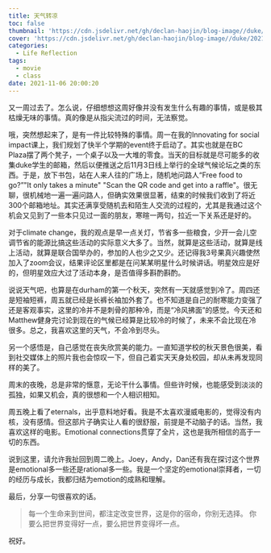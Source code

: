 ```yaml
---
title: 天气转凉
toc: false
thumbnail: 'https://cdn.jsdelivr.net/gh/declan-haojin/blog-image//duke/20211106200941.png'
cover: 'https://cdn.jsdelivr.net/gh/declan-haojin/blog-image//duke/20211106200941.png'
categories:
  - Life Reflection
tags:
  - movie
  - class
date: 2021-11-06 20:00:20
---
```

又一周过去了。怎么说，仔细想想这周好像并没有发生什么有趣的事情，或是极其枯燥无味的事情。真的像是从指尖流过的时间，无法察觉。


<!--more-->

哦，突然想起来了，是有一件比较特殊的事情。周一在我的Innovating for social impact课上，我们规划了快半个学期的event终于启动了。其实也就是在BC Plaza摆了两个凳子，一个桌子以及一大堆的零食。当天的目标就是尽可能多的收集duke学生的邮箱，然后以便推送之后11月3日线上举行的全球气候论坛之类的东西。于是，放下书包，站在人来人往的广场上，随机地问路人“Free food to go?”"It only takes a minute" "Scan the QR code and get into a raffle"。很无聊，很机械地一遍一遍问路人，但确实效果很显著，结束的时候我们收到了将近300个邮箱地址。其实还满享受随机去和陌生人交流的过程的，尤其是我通过这个机会又见到了一些本只见过一面的朋友，寒暄一两句，拉近一下关系还是好的。


对于climate change，我的观点是早一点关灯，节省多一些粮食，少开一会儿空调节省的能源比搞这些活动的实际意义大多了。当然，就算是这些活动，就算是线上活动，就算是联合国举办的，参加的人也少之又少。还记得我3号果真兴趣使然加入了zoom会议，结果评论区里都是在问某某明星什么时候讲话。明星效应是好的，但明星效应大过了活动本身，是否值得多斟酌斟酌。

说说天气吧，也算是在durham的第一个秋天，突然有一天就感觉到冷了。周四还是短袖短裤，周五就已经是长裤长袖加外套了。也不知道是自己的耐寒能力变强了还是客观事实，这里的冷并不是刺骨的那种冷，而是“冷风拂面”的感觉。今天还和Matthew健身完讨论到现在的气候已经算是比较冷的时候了，未来不会比现在冷很多。总之，我喜欢这里的天气，不会冷到尽头。

另一个感悟是，自己感觉在丧失欣赏美的能力。一直知道学校的秋天景色很美，看到社交媒体上的照片我也会惊叹一下，但自己着实天天身处校园，却从未再发现同样的美了。

周末的夜晚，总是非常的惬意，无论干什么事情。但些许时候，也能感受到淡淡的孤独，如果又机会，真的很想和一个人相识相知。

周五晚上看了eternals，出乎意料地好看。我是不太喜欢漫威电影的，觉得没有内核，没有感情。但这部片子确实让人看的很舒服，前提是不动脑子的话。当然，我喜欢这样的电影。Emotional connections贯穿了全片，这也是我所相信的高于一切的东西。

说到这里，请允许我扯回到周二晚上。Joey，Andy，Dan还有我在探讨这个世界是emotional多一些还是rational多一些。我是一个坚定的emotional崇拜者，一切的经历与成长，我都归结为emotion的成熟和理解。


最后，分享一句很喜欢的话。
> 每一个生命来到世间，都注定改变世界，这是你的宿命，你别无选择。
> 你要么把世界变得好一点，要么把世界变得坏一点。

祝好。